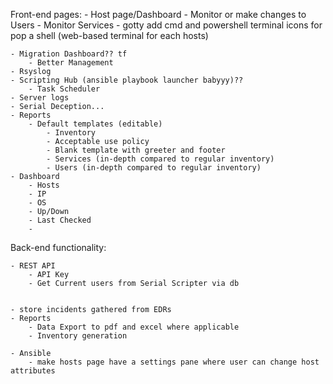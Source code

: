 Front-end pages: - Host page/Dashboard - Monitor or make changes to Users - Monitor Services - gotty add cmd and powershell terminal icons for pop a shell (web-based terminal for each hosts)

    - Migration Dashboard?? tf
        - Better Management
    - Rsyslog
    - Scripting Hub (ansible playbook launcher babyyy)??
        - Task Scheduler
    - Server logs
    - Serial Deception...
    - Reports
        - Default templates (editable)
            - Inventory
            - Acceptable use policy
            - Blank template with greeter and footer
            - Services (in-depth compared to regular inventory)
            - Users (in-depth compared to regular inventory)
    - Dashboard
        - Hosts
        - IP
        - OS
        - Up/Down
        - Last Checked
        - 

Back-end functionality:

    - REST API
        - API Key
        - Get Current users from Serial Scripter via db


    - store incidents gathered from EDRs
    - Reports
        - Data Export to pdf and excel where applicable
        - Inventory generation

    - Ansible
        - make hosts page have a settings pane where user can change host attributes